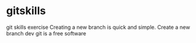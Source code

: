 # gitskills
git skills exercise
Creating a new branch is quick and simple.
Create a new branch dev
git is a free software